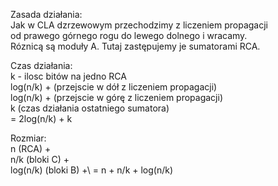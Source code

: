 Zasada działania:\
Jak w CLA dzrzewowym przechodzimy z liczeniem propagacji\
od prawego górnego rogu do lewego dolnego i wracamy.\
Róznicą są moduły A. Tutaj zastępujemy je sumatorami RCA.

Czas działania:\
k - ilosc bitów na jedno RCA\
log(n/k) + (przejscie w dół z liczeniem propagacji)\
log(n/k) + (przejscie w górę z liczeniem propagacji)\
k (czas działania ostatniego sumatora)\
= 2log(n/k) + k

Rozmiar:\
n (RCA) +\
n/k (bloki C) +\
log(n/k) (bloki B) +\ 
= n + n/k + log(n/k) 
